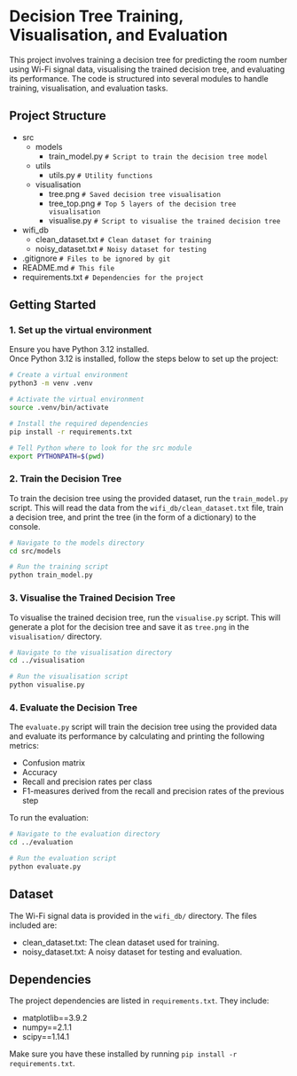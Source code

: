 # Decision Tree Training, Visualisation, and Evaluation

This project involves training a decision tree for predicting the room number using Wi-Fi signal data, visualising the
trained decision tree, and evaluating its performance. The code is structured into several modules to handle training,
visualisation, and evaluation tasks.

## Project Structure
- src
  - models
    - train_model.py `# Script to train the decision tree model`
  - utils
    - utils.py `# Utility functions`
  - visualisation
    - tree.png `# Saved decision tree visualisation`
    - tree_top.png `# Top 5 layers of the decision tree visualisation`
    - visualise.py `# Script to visualise the trained decision tree`
- wifi_db
  - clean_dataset.txt `# Clean dataset for training`
  - noisy_dataset.txt `# Noisy dataset for testing`
- .gitignore `# Files to be ignored by git`
- README.md `# This file`
- requirements.txt `# Dependencies for the project`

## Getting Started

### 1. Set up the virtual environment
Ensure you have Python 3.12 installed.\
Once Python 3.12 is installed, follow the steps below to set up the project:

```bash
# Create a virtual environment
python3 -m venv .venv

# Activate the virtual environment
source .venv/bin/activate

# Install the required dependencies
pip install -r requirements.txt

# Tell Python where to look for the src module
export PYTHONPATH=$(pwd)
```

### 2. Train the Decision Tree
To train the decision tree using the provided dataset, run the ```train_model.py``` script. This will read the data from
the ```wifi_db/clean_dataset.txt``` file, train a decision tree, and print the tree (in the form of a dictionary) to the
console.

```bash
# Navigate to the models directory
cd src/models

# Run the training script
python train_model.py
```

### 3. Visualise the Trained Decision Tree
To visualise the trained decision tree, run the ```visualise.py``` script. This will generate a plot for the decision
tree and save it as ```tree.png``` in the ```visualisation/``` directory.

```bash
# Navigate to the visualisation directory
cd ../visualisation

# Run the visualisation script
python visualise.py
```

### 4. Evaluate the Decision Tree
The ```evaluate.py``` script will train the decision tree using the provided data and evaluate its performance by
calculating and printing the following metrics:
- Confusion matrix
- Accuracy
- Recall and precision rates per class
- F1-measures derived from the recall and precision rates of the previous step

To run the evaluation:
```bash
# Navigate to the evaluation directory
cd ../evaluation

# Run the evaluation script
python evaluate.py
```

## Dataset
The Wi-Fi signal data is provided in the ```wifi_db/``` directory. The files included are:
- clean_dataset.txt: The clean dataset used for training.
- noisy_dataset.txt: A noisy dataset for testing and evaluation.

## Dependencies
The project dependencies are listed in ```requirements.txt```. They include:
- matplotlib==3.9.2
- numpy==2.1.1
- scipy==1.14.1

Make sure you have these installed by running ```pip install -r requirements.txt```.
